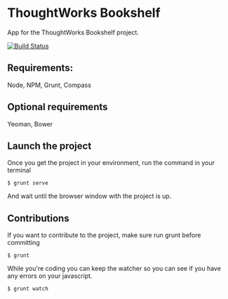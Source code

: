 ThoughtWorks Bookshelf
==
App for the ThoughtWorks Bookshelf project.

[![Build Status](https://travis-ci.org/nicholaspufal/tw-bookshelf-layout.png)](https://travis-ci.org/nicholaspufal/tw-bookshelf-layout)

Requirements:
--
Node, NPM, Grunt, Compass

Optional requirements 
--
Yeoman, Bower

Launch the project
-- 
Once you get the project in your environment, run the command in your terminal
```
$ grunt serve
```
And wait until the browser window with the project is up.

Contributions
--
If you want to contribute to the project, make sure run grunt before committing
```
$ grunt
```

While you're coding you can keep the watcher so you can see if you have any errors on your javascript.
```
$ grunt watch
```
